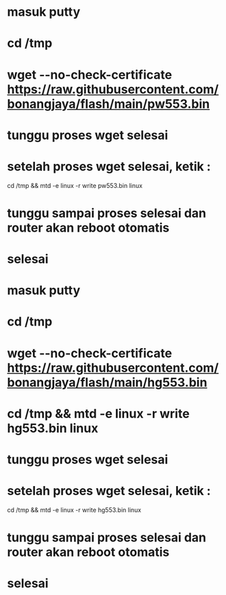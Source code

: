 # masuk putty
# 
# cd /tmp
# wget --no-check-certificate https://raw.githubusercontent.com/bonangjaya/flash/main/pw553.bin
# tunggu proses wget selesai
# setelah proses wget selesai, ketik :
  cd /tmp && mtd -e linux -r write pw553.bin linux 


# tunggu sampai proses selesai dan router akan reboot otomatis
# selesai


# masuk putty
# 
# cd /tmp
# wget --no-check-certificate https://raw.githubusercontent.com/bonangjaya/flash/main/hg553.bin 
# cd /tmp && mtd -e linux -r write hg553.bin linux
# tunggu proses wget selesai
# setelah proses wget selesai, ketik :
  cd /tmp && mtd -e linux -r write hg553.bin linux
  
 

# tunggu sampai proses selesai dan router akan reboot otomatis
# selesai
